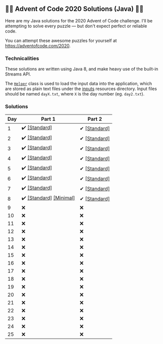 ## 🎄🎄 Advent of Code 2020 Solutions (Java) 🎄🎄
Here are my Java solutions for the 2020 Advent of Code challenge. I'll be attempting to solve every puzzle — but
 don't expect perfect or reliable code.

You can attempt these awesome puzzles for yourself at https://adventofcode.com/2020.

### Technicalities
These solutions are written using Java 8, and make heavy use of the built-in Streams API.

The [`Helper`](src/main/java/uk/oczadly/karl/aoc20/Helper.java) class is used to load the input data into the
 application, which are stored as plain text files under the [inputs](src/main/resources/inputs) resources directory.
 Input files should be named `dayX.txt`, where `X` is the day number (eg. `day2.txt`).
 

### Solutions
Day | Part 1 | Part 2
--- | --- | ---
1 | ✔️ [[Standard]](src/main/java/uk/oczadly/karl/aoc20/day1/Day1Part1.java) | ✔ [[Standard]](src/main/java/uk/oczadly/karl/aoc20/day1/Day1Part2.java)
2 | ✔️ [[Standard]](src/main/java/uk/oczadly/karl/aoc20/day2/Day2Part1.java) | ✔ [[Standard]](src/main/java/uk/oczadly/karl/aoc20/day2/Day2Part2.java)
3 | ✔️ [[Standard]](src/main/java/uk/oczadly/karl/aoc20/day3/Day3Part1.java) | ✔ [[Standard]](src/main/java/uk/oczadly/karl/aoc20/day3/Day3Part2.java)
4 | ✔️ [[Standard]](src/main/java/uk/oczadly/karl/aoc20/day4/Day4Part1.java) | ✔ [[Standard]](src/main/java/uk/oczadly/karl/aoc20/day4/Day4Part2.java)
5 | ✔️ [[Standard]](src/main/java/uk/oczadly/karl/aoc20/day5/Day5Part1.java) | ✔ [[Standard]](src/main/java/uk/oczadly/karl/aoc20/day5/Day5Part2.java)
6 | ✔️ [[Standard]](src/main/java/uk/oczadly/karl/aoc20/day6/Day6Part1.java) | ✔ [[Standard]](src/main/java/uk/oczadly/karl/aoc20/day6/Day6Part2.java)
7 | ✔️ [[Standard]](src/main/java/uk/oczadly/karl/aoc20/day7/Day7Part1.java)  | ✔ [[Standard]](src/main/java/uk/oczadly/karl/aoc20/day7/Day7Part2.java)
8 | ✔️ [[Standard]](src/main/java/uk/oczadly/karl/aoc20/day8/Day8Part1.java) [[Minimal]](src/main/java/uk/oczadly/karl/aoc20/day8/Day8Part1Simple.java) | ✔ [[Standard]](src/main/java/uk/oczadly/karl/aoc20/day8/Day8Part2.java)
9 | ❌ | ❌
10 | ❌ | ❌
11 | ❌ | ❌
12 | ❌ | ❌
13 | ❌ | ❌
14 | ❌ | ❌
15 | ❌ | ❌
16 | ❌ | ❌
17 | ❌ | ❌
18 | ❌ | ❌
19 | ❌ | ❌
20 | ❌ | ❌
21 | ❌ | ❌
22 | ❌ | ❌
23 | ❌ | ❌
24 | ❌ | ❌
25 | ❌ | ❌